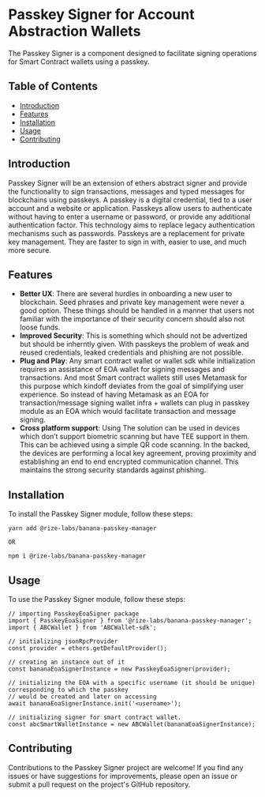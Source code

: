 # Passkey Signer for Account Abstraction Wallets

The Passkey Signer is a component designed to facilitate signing operations for Smart Contract wallets using a passkey.

## Table of Contents
- [Introduction](#introduction)
- [Features](#features)
- [Installation](#installation)
- [Usage](#usage)
- [Contributing](#contributing)


## Introduction

Passkey Signer will be an extension of ethers abstract signer and provide the functionality to sign transactions, messages and typed messages for blockchains using passkeys. A passkey is a digital credential, tied to a user account and a website or application. Passkeys allow users to authenticate without having to enter a username or password, or provide any additional authentication factor. This technology aims to replace legacy authentication mechanisms such as passwords. Passkeys are a replacement for private key management. They are faster to sign in with, easier to use, and much more secure.

## Features

- **Better UX**: There are several hurdles in onboarding a new user to blockchain. Seed phrases and private key management were never a good option. These things should be handled in a manner that users not familiar with the importance of their security concern should also not loose funds.
- **Improved Security**: This is something which should not be advertized but should be inherntly given. With passkeys the problem of weak and reused credentials, leaked credentials and phishing are not possible. 
- **Plug and Play**: Any smart contract wallet or wallet sdk while initialization requires an assistance of EOA wallet for signing messages and transactions. And most Smart contract wallets still uses Metamask for this purpose which kindoff deviates from the goal of simplifying user experience. So instead of having Metamask as an EOA for transaction/message signing wallet infra + wallets can plug in passkey module as an EOA which would facilitate transaction and message signing. 
- **Cross platform support**: Using The solution can be used in devices which don’t support biometric scanning but have TEE support in them. This can be achieved using a simple QR code scanning. In the backed, the devices are performing a local key agreement, proving proximity and establishing an end to end encrypted communication channel. This maintains the strong security standards against phishing.

## Installation

To install the Passkey Signer module, follow these steps:

```
yarn add @rize-labs/banana-passkey-manager

OR

npm i @rize-labs/banana-passkey-manager

```

## Usage

To use the Passkey Signer module, follow these steps:

```
// importing PasskeyEoaSigner package 
import { PasskeyEoaSigner } from '@rize-labs/banana-passkey-manager';
import { ABCWallet } from 'ABCWallet-sdk';

// initializing jsonRpcProvider 
const provider = ethers.getDefaultProvider();

// creating an instance out of it 
const bananaEoaSignerInstance = new PasskeyEoaSigner(provider);

// initializing the EOA with a specific username (it should be unique) corresponding to which the passkey
// would be created and later on accessing
await bananaEoaSignerInstance.init('<username>');

// initializing signer for smart contract wallet.
const abcSmartWalletInstance = new ABCWallet(bananaEoaSignerInstance);

```


## Contributing
Contributions to the Passkey Signer project are welcome! If you find any issues or have suggestions for improvements, please open an issue or submit a pull request on the project's GitHub repository.



